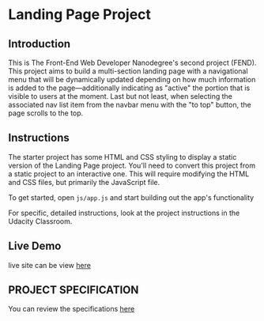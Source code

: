 # Landing Page Project


## Introduction
This is The Front-End Web Developer Nanodegree's second project (FEND). This project aims to build a multi-section landing page with a navigational menu that will be dynamically updated depending on how much information is added to the page—additionally indicating as "active" the portion that is visible to users at the moment. Last but not least, when selecting the associated nav list item from the navbar menu with the "to top" button, the page scrolls to the top.

## Instructions

The starter project has some HTML and CSS styling to display a static version of the Landing Page project. You'll need to convert this project from a static project to an interactive one. This will require modifying the HTML and CSS files, but primarily the JavaScript file.

To get started, open `js/app.js` and start building out the app's functionality

For specific, detailed instructions, look at the project instructions in the Udacity Classroom.

## Live Demo
live site can be view [here](https://amjad-m.github.io/FEND_project_2/)

## PROJECT SPECIFICATION
You can review the specifications [here](https://review.udacity.com/#!/rubrics/2658/view)
